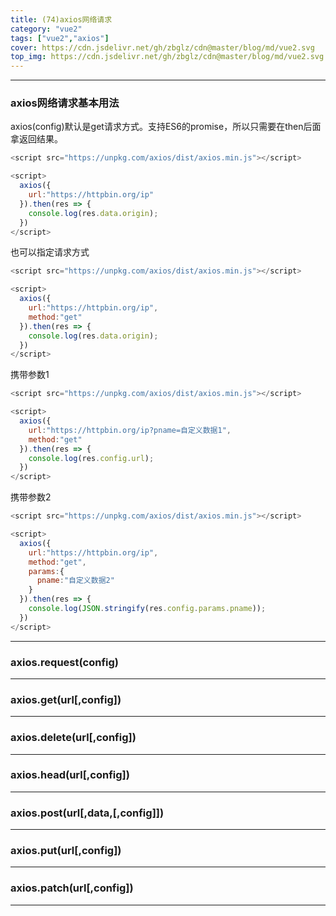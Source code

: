 ```yaml
---
title: (74)axios网络请求
category: "vue2"
tags: ["vue2","axios"]
cover: https://cdn.jsdelivr.net/gh/zbglz/cdn@master/blog/md/vue2.svg
top_img: https://cdn.jsdelivr.net/gh/zbglz/cdn@master/blog/md/vue2.svg
---
```


***

### axios网络请求基本用法

axios(config)默认是get请求方式。支持ES6的promise，所以只需要在then后面拿返回结果。

```js html
<script src="https://unpkg.com/axios/dist/axios.min.js"></script>

<script>
  axios({
    url:"https://httpbin.org/ip"
  }).then(res => {
    console.log(res.data.origin);
  })
</script>
```

也可以指定请求方式

```js html
<script src="https://unpkg.com/axios/dist/axios.min.js"></script>

<script>
  axios({
    url:"https://httpbin.org/ip",
    method:"get"
  }).then(res => {
    console.log(res.data.origin);
  })
</script>
```

携带参数1

```js html
<script src="https://unpkg.com/axios/dist/axios.min.js"></script>

<script>
  axios({
    url:"https://httpbin.org/ip?pname=自定义数据1",
    method:"get"
  }).then(res => {
    console.log(res.config.url);
  })
</script>
```

携带参数2

```js html
<script src="https://unpkg.com/axios/dist/axios.min.js"></script>

<script>
  axios({
    url:"https://httpbin.org/ip",
    method:"get",
    params:{
      pname:"自定义数据2"
    }
  }).then(res => {
    console.log(JSON.stringify(res.config.params.pname));
  })
</script>
```

***

### axios.request(config)

***

### axios.get(url[,config])

***

### axios.delete(url[,config])

***

### axios.head(url[,config])

***

### axios.post(url[,data,[,config]])

***

### axios.put(url[,config])

***

### axios.patch(url[,config])

***